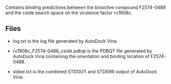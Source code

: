 Contains binding predictions between the bioactive compound F2574-0488 and the cside search space on the virulence factor rv1908c.

## Files

- log.txt is the log file generated by AutoDock Vina.

- rv1908c_F2574-0488_cside.pdbqt is the PDBQT file generated by AutoDock Vina containing the orientation and binding location of F2574-0488.

- stdoe.txt is the combined STDOUT and STDERR output of AutoDock Vina.


